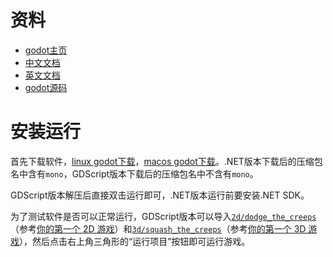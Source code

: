 # 资料

- [godot主页](https://godotengine.org/)
- [中文文档](https://docs.godotengine.org/zh-cn/4.x/)
- [英文文档](https://docs.godotengine.org/en/stable/)
- [godot源码](https://github.com/godotengine/godot)

# 安装运行

首先下载软件，[linux godot下载](https://godotengine.org/download/linux/)，[macos godot下载](https://godotengine.org/download/macos/)。.NET版本下载后的压缩包名中含有`mono`，GDScript版本下载后的压缩包名中不含有`mono`。

GDScript版本解压后直接双击运行即可，.NET版本运行前要安装.NET SDK。

为了测试软件是否可以正常运行，GDScript版本可以导入[`2d/dodge_the_creeps`](https://github.com/godotengine/godot-demo-projects/tree/master/2d/dodge_the_creeps)（参考[你的第一个 2D 游戏](https://docs.godotengine.org/zh-cn/4.x/getting_started/first_2d_game/index.html)）和[`3d/squash_the_creeps`](https://github.com/godotengine/godot-demo-projects/tree/master/3d/squash_the_creeps)（参考[你的第一个 3D 游戏](https://docs.godotengine.org/zh-cn/4.x/getting_started/first_3d_game/index.html)），然后点击右上角三角形的“运行项目”按钮即可运行游戏。

